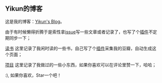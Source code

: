 Yikun的博客
------------------

这是我的博客：[Yikun's Blog](http://yikun.github.io)。

由于有时候懒得折腾于是索性拿[issue](https://github.com/Yikun/yikun.github.com/issues)写一些文章或者记录了，也写了个[插件](https://github.com/Yikun/hexo-migrator-github-issue)不定期同步一下；

[读书](http://yikun.github.io/douban/) 这里记录了我闲时读的一些书，自己写了个[插件](https://github.com/Yikun/hexo-generator-douban)采集我的豆瓣，自动生成这个页面；

[项目](http://yikun.github.io/project/) 这里记录了我做过的一些小东西，如果你喜欢可以在评论里赞一下，哈哈；

:), 如果你喜欢，Star一个吧！
